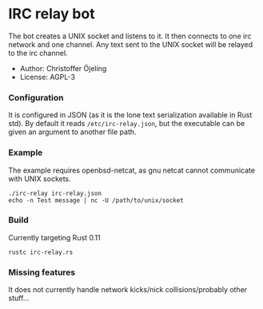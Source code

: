 # IRC relay bot
The bot creates a UNIX socket and listens to it. It then connects to one irc network and one channel. Any text sent to the UNIX socket will be relayed to the irc channel.  
* Author: Christoffer Öjeling
* License: AGPL-3  


### Configuration
It is configured in JSON (as it is the lone text serialization available in Rust std). By default it reads `/etc/irc-relay.json`, but the executable can be given an argument to another file path.

### Example
The example requires openbsd-netcat, as gnu netcat cannot communicate with UNIX sockets.
``` 
./irc-relay irc-relay.json
echo -n Test message | nc -U /path/to/unix/socket
```

### Build
Currently targeting Rust 0.11
```
rustc irc-relay.rs
```

### Missing features
It does not currently handle network kicks/nick collisions/probably other stuff...